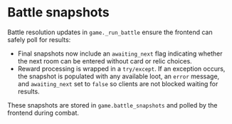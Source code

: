 # Battle snapshots

Battle resolution updates in `game._run_battle` ensure the frontend can safely
poll for results:

- Final snapshots now include an `awaiting_next` flag indicating whether the
  next room can be entered without card or relic choices.
- Reward processing is wrapped in a `try/except`. If an exception occurs, the
  snapshot is populated with any available loot, an `error` message, and
  `awaiting_next` set to `false` so clients are not blocked waiting for results.

These snapshots are stored in `game.battle_snapshots` and polled by the
frontend during combat.

